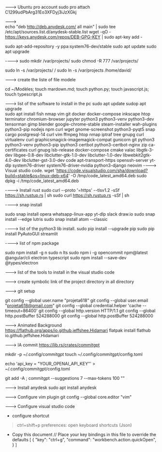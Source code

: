 
---> Ubuntu pro account
sudo pro attach C1299udPbArg31Eo3XFDyj3iJzXGkj

--->  
echo "deb http://deb.anydesk.com/ all main" | sudo tee /etc/apt/sources.list.d/anydesk-stable.list
wget -qO - https://keys.anydesk.com/repos/DEB-GPG-KEY | sudo apt-key add -


sudo apt-add-repository -y ppa:system76-dev/stable
sudo apt update 
sudo apt upgrade 

----> 
sudo mkdir /var/projects/
sudo chmod -R 777 /var/projects/

sudo ln -s /var/projects/ /
sudo ln -s /var/projects /home/david/

---> create the liste of file modele
 
cd ~/Modèles; touch mardown.md; touch python.py; touch javascript.js; touch typescript.js

---> list of the software to install in the pc
sudo apt update 
sudop apt upgrade  
sudo apt install fish nmap vim git docker docker-compose inkscape htop terminator chromium-browser jupyter python3 python3-venv python3-dev tensorman gimp blender google-chrome-stable steam-installer wah-plugins python3-pip nodejs npm curl wget gnome-screenshot python3-pyqt5 snap cargo postgresql-14 curl vim ffmpeg htop nmap iptraf tree gnupg curl virtualenv curl graphicsmagick-imagemagick-compat gunicorn git python3 python3-venv python3-pip ipython3 certbot python3-certbot-nginx zip ca-certificates curl gnupg lsb-release   docker-compose  cmake valac libgtk-3-dev libgee-0.8-dev libclutter-gtk-1.0-dev libclutter-1.0-dev libwebkit2gtk-4.0-dev libclutter-gst-3.0-dev code apt-transport-https openssh-server yt-dlp system76-driver system76-driver-nvidia python3-django neovim
----> Visual studio code.
wget 'https://code.visualstudio.com/sha/download?build=stable&os=linux-deb-x64' -O /tmp/code_latest_amd64.deb
sudo dpkg -i /tmp/code_latest_amd64.deb

----> Install rust
sudo curl --proto '=https' --tlsv1.2 -sSf https://sh.rustup.rs | sh
sudo curl https://sh.rustup.rs -sSf | sh

----> snap install 

sudo snap install opera whatsapp-linux-app yt-dlp slack draw.io
sudo snap install --edge lutris 
sudo snap install atom --classic


----> list of the python3 lib install.
sudo pip install --upgrade pip
sudo pip install PyAutoGUI streamlit

----> list of npm package

sudo npm install -g n
sudo n lts
sudo npm i -g opencommit npm@latest @angular/cli electron typescript
sudo npm install --save-dev @types/electron


---> list of the tools to install in the visual studio code 

---> create symbolic link of the project directory in all directory 
 

---> git setup 

git config --global user.name "projeta618"
git config --global user.email "projeta618@gmail.com"
git config --global credential.helper 'cache --timeout=86400'
git config --global http.version HTTP/1.1
git config --global http.postBuffer 524288000
git config --global http.postBuffer 524288000

---> Animated Background
https://flathub.org/apps/io.github.jeffshee.Hidamari
flatpak install flathub io.github.jeffshee.Hidamari

---> IA commit
https://lib.rs/crates/commitgpt

mkdir -p ~/.config/commitgpt
touch ~/.config/commitgpt/config.toml

echo 'api_key = "YOUR_OPENAI_API_KEY"' > ~/.config/commitgpt/config.toml

git add -A ; commitgpt --suggestions 7 --max-tokens 100 ""

---> Install anydesk
sudo apt install anydesk

---> Configure vim plugin
git config --global core.editor "vim"

---> Configure visual studio code

- configure shortcut 
> ctrl+shift+p
> preferences: open keyboard shortcuts (Json)
- Copy this document
// Place your key bindings in this file to override the defaults
[
    { "key": "ctrl+g", "command": "workbench.action.quickOpen", }
]
